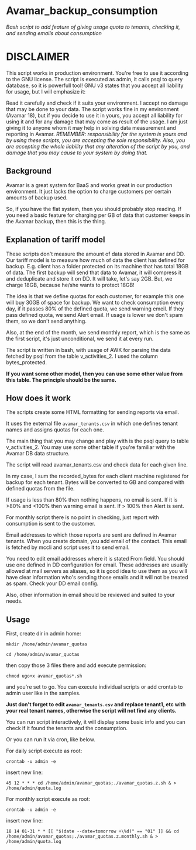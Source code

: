 # Avamar_backup_consumption
*Bash script to add feature of giving usage quota to tenants, checking it, and sending emails about consumption*

# DISCLAIMER #
This script works in production environment. You're free to use it according to the GNU license. The script is executed as admin, it calls psql to query database, so it is powerfull tool! GNU v3 states that you accept all liability for usage, but I will emphasize it:

Read it carefully and check if it suits your environment. I accept no damage that may be done to your data. The script works fine in my environment (Avamar 18), but if you decide to use it in yours, you accept all liability for using it and for any damage that may come as result of the usage. I am just giving it to anyone whom it may help in solving data measurement and reporting in Avamar.
*REMEMBER: responsibility for the system is yours and by using these scripts, you are accepting the sole responsibility. Also, you are accepting the whole liability that any alteration of the script by you, and damage that you may cause to your system by doing that.*

## Background ##
Avamar is a great system for BaaS and works great in our production environment. It just lacks the option to charge customers per certain amounts of backup used.

So, if you have the flat system, then you should probably stop reading. If you need a basic feature for charging per GB of data that customer keeps in the Avamar backup, then this is the thing.

## Explanation of tariff model ##

These scripts don't measure the amount of data stored in Avamar and DD. Our tariff model is to measure how much of data the client has defined for backup. E.g. client has a folder protected on its machine that has total 18GB of data. The first backup will send that data to Avamar, it will compress it and deduplicate and store it on DD. It will take, let's say 2GB. But, we charge 18GB, because he/she wants to protect 18GB!

The idea is that we define quotas for each customer, for example this one will buy 30GB of space for backup. We want to check consumption every day, if it passes 80% of the defined quota, we send warning emeil.
If they pass defined quota, we send Alert email. If usage is lower we don't spam them, so we don't send anything.

Also, at the end of the month, we send monthly report, which is the same as the first script, it's just unconditional, we send it at every run.

The script is written in bash, with usage of AWK for parsing the data fetched by psql from the table v_activities_2. I used the column bytes_protected.

**If you want some other model, then you can use some other value from this table. The principle should be the same.**

## How does it work ##

The scripts create some HTML formatting for sending reports via email.

It uses the external file `avamar_tenants.csv` in which one defines tenant names and assigns quotas for each one.

The main thing that you may change and play with is the psql query to table v_activities_2. You may use some other table if you're familiar with the Avamar DB data structure.

The script will read avamar_tenants.csv and check data for each given line.

In my case, I sum the recorded_bytes for each client machine registered for backup for each tenant. Bytes will be converted to GB and compared with defined quotas from the file.

If usage is less than 80% then nothing happens, no email is sent.
If it is >80% and <100% then warning email is sent.
If > 100% then Alert is sent.

For monthly script there is no point in checking, just report with consumption is sent to the customer.

Email addresses to which those reports are sent are defined in Avamar tenants. When you create domain, you add email of the contact. This email is fetched by mccli and script uses it to send email.

You need to edit email addresses where it is stated From field. You should use one defined in DD configuration for email. These addresses are usually allowed at mail servers as aliases, so it is good idea to use them as you will have clear information who's sending those emails and it will not be treated as spam. Check your DD email config.

Also, other information in email should be reviewed and suited to your needs.

## Usage ##
First, create dir in admin home:

`mkdir /home/admin/avamar_quotas`

`cd /home/admin/avamar_quotas`

then copy those 3 files there and add execute permission:

`chmod ugo+x avamar_quotas*.sh`

and you're set to go. You can execute individual scripts or add crontab to admin user like in the samples.

**Just don't forget to edit `avamar_tenants.csv` and replace tenant1, etc with your real tenant names, otherwise the script will not find any clients.**

You can run script interactively, it will display some basic info and you can check if it found the tenants and the consumption.

Or you can run it via cron, like below.

For daily script execute as root:

`crontab -u admin -e`

insert new line:

`45 12 * * * cd /home/admin/avamar_quotas;./avamar_quotas.z.sh & > /home/admin/quota.log`


For monthly script execute as root:

`crontab -u admin -e`

insert new line:

`18 14 01-31 * * [[ "$(date --date=tomorrow +\%d)" == "01" ]] && cd /home/admin/avamar_quotas;./avamar_quotas.z.monthly.sh & > /home/admin/quota.log`
